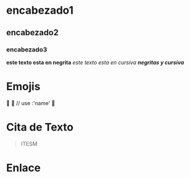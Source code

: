 

# encabezado1
## encabezado2
### encabezado3




**este texto esta en negrita**
*este texto esta en cursiva*
***negritas y cursiva***



# Emojis

🚙
🍕 // use :'name'
🍎

# Cita de Texto

> ITESM

# Enlace


